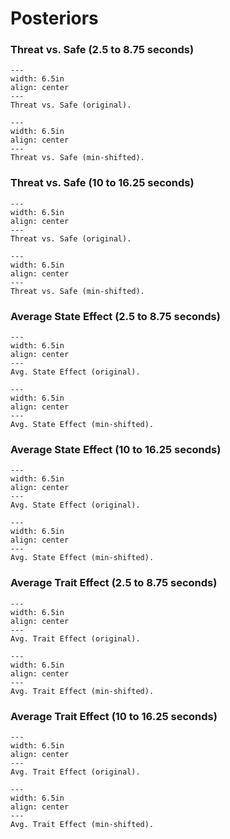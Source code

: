# Posteriors
### Threat vs. Safe (2.5 to 8.75 seconds)

```{figure} results/early_cond.png
---
width: 6.5in
align: center
---
Threat vs. Safe (original).
```

```{figure} results_offset/early_cond.png
---
width: 6.5in
align: center
---
Threat vs. Safe (min-shifted).
```

### Threat vs. Safe (10 to 16.25 seconds)

```{figure} results/late_cond.png
---
width: 6.5in
align: center
---
Threat vs. Safe (original).
```

```{figure} results_offset/late_cond.png
---
width: 6.5in
align: center
---
Threat vs. Safe (min-shifted).
```

### Average State Effect (2.5 to 8.75 seconds)

```{figure} results/early_STATE.png
---
width: 6.5in
align: center
---
Avg. State Effect (original).
```

```{figure} results_offset/early_STATE.png
---
width: 6.5in
align: center
---
Avg. State Effect (min-shifted).
```

### Average State Effect (10 to 16.25 seconds)

```{figure} results/late_STATE.png
---
width: 6.5in
align: center
---
Avg. State Effect (original).
```

```{figure} results_offset/late_STATE.png
---
width: 6.5in
align: center
---
Avg. State Effect (min-shifted).
```

### Average Trait Effect (2.5 to 8.75 seconds)

```{figure} results/early_TRAIT.png
---
width: 6.5in
align: center
---
Avg. Trait Effect (original).
```

```{figure} results_offset/early_TRAIT.png
---
width: 6.5in
align: center
---
Avg. Trait Effect (min-shifted).
```

### Average Trait Effect (10 to 16.25 seconds)

```{figure} results/late_TRAIT.png
---
width: 6.5in
align: center
---
Avg. Trait Effect (original).
```

```{figure} results_offset/late_TRAIT.png
---
width: 6.5in
align: center
---
Avg. Trait Effect (min-shifted).
```
